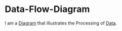 # Data-Flow-Diagram

I am a [Diagram](700021.md) that illustrates the Processing of [Data](60001.md).